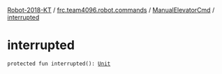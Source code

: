 [Robot-2018-KT](../../index.md) / [frc.team4096.robot.commands](../index.md) / [ManualElevatorCmd](index.md) / [interrupted](./interrupted.md)

# interrupted

`protected fun interrupted(): `[`Unit`](https://kotlinlang.org/api/latest/jvm/stdlib/kotlin/-unit/index.html)